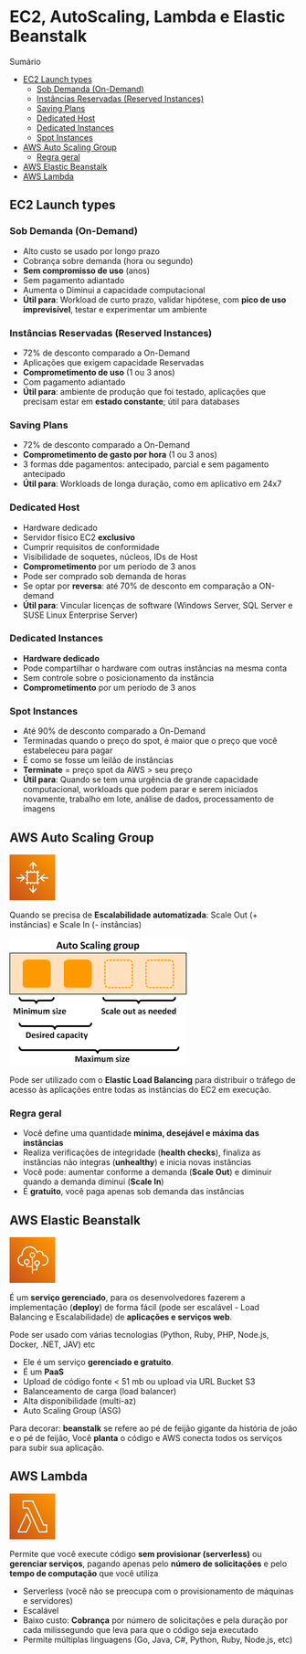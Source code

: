 <h1> EC2, AutoScaling, Lambda e Elastic Beanstalk </h1>

</h2> Sumário </h2>

- [EC2 Launch types](#ec2-launch-types)
  - [Sob Demanda (On-Demand)](#sob-demanda-on-demand)
  - [Instâncias Reservadas (Reserved Instances)](#instâncias-reservadas-reserved-instances)
  - [Saving Plans](#saving-plans)
  - [Dedicated Host](#dedicated-host)
  - [Dedicated Instances](#dedicated-instances)
  - [Spot Instances](#spot-instances)
- [AWS Auto Scaling Group](#aws-auto-scaling-group)
  - [Regra geral](#regra-geral)
- [AWS Elastic Beanstalk](#aws-elastic-beanstalk)
- [AWS Lambda](#aws-lambda)

## EC2 Launch types

### Sob Demanda (On-Demand)

- Alto custo se usado por longo prazo
- Cobrança sobre demanda (hora ou segundo)
- **Sem compromisso de uso** (anos)
- Sem pagamento adiantado
- Aumenta o Diminui a capacidade computacional
- **Útil para**: Workload de curto prazo, validar hipótese, com **pico de uso imprevisível**, testar e experimentar um ambiente

### Instâncias Reservadas (Reserved Instances)

- 72% de desconto comparado a On-Demand
- Aplicações que exigem capacidade Reservadas
- **Comprometimento de uso** (1 ou 3 anos)
- Com pagamento adiantado
- **Útil para**: ambiente de produção que foi testado, aplicações que precisam estar em **estado constante**; útil para databases

### Saving Plans

- 72% de desconto comparado a On-Demand
- **Comprometimento de gasto por hora** (1 ou 3 anos)
- 3 formas dde pagamentos: antecipado, parcial e sem pagamento antecipado
- **Útil para**: Workloads de longa duração, como em aplicativo em 24x7

### Dedicated Host

- Hardware dedicado
- Servidor físico EC2 **exclusivo**
- Cumprir requisitos de conformidade
- Visibilidade de soquetes, núcleos, IDs de Host
- **Comprometimento** por um período de 3 anos
- Pode ser comprado sob demanda de horas
- Se optar por **reversa**: até 70% de desconto em comparação a ON-demand
- **Útil para**: Vincular licenças de software (Windows Server, SQL Server e SUSE Linux Enterprise Server)

### Dedicated Instances

- **Hardware dedicado**
- Pode compartilhar o hardware com outras instâncias na mesma conta
- Sem controle sobre o posicionamento da instância
- **Comprometimento** por um período de 3 anos

### Spot Instances

- Até 90% de desconto comparado a On-Demand
- Terminadas quando o preço do spot, é maior que o preço que você estabeleceu para pagar
- É como se fosse um leilão de instâncias
- **Terminate** = preço spot da AWS > seu preço
- **Útil para**: Quando se tem uma urgência de grande capacidade computacional, workloads que podem parar e serem iniciados novamente, trabalho em lote, análise de dados, processamento de imagens

## AWS Auto Scaling Group

![EC2 Auto Scaling](./images/svg/ec2autoscaling.svg)

Quando se precisa de **Escalabilidade automatizada**: Scale Out (+ instâncias) e Scale In (- instâncias)

![auto scaling group](images/as-basic-diagram.png)

Pode ser utilizado com o **Elastic Load Balancing** para distribuir o tráfego de acesso às aplicações entre todas as instâncias do EC2 em execução.

### Regra geral

- Você define uma quantidade **mínima, desejável e máxima das instâncias**
- Realiza verificações de integridade (**health checks**), finaliza as instâncias não íntegras (**unhealthy**) e inicia novas instâncias
- Você pode: aumentar conforme a demanda (**Scale Out**) e diminuir quando a demanda diminui (**Scale In**)
- É **gratuito**, você paga apenas sob demanda das instâncias

## AWS Elastic Beanstalk

![AWS Elastic Beanstalk](./images/svg/beanstalk.svg)

É um **serviço gerenciado**, para os desenvolvedores fazerem a implementação (**deploy**) de forma fácil (pode ser escalável - Load Balancing e Escalabilidade) de **aplicações e serviços web**.

Pode ser usado com várias tecnologias (Python, Ruby, PHP, Node.js, Docker, .NET, JAV) etc

- Ele é um serviço **gerenciado e gratuito**.
- É um **PaaS**
- Upload de código fonte < 51 mb ou upload via URL Bucket S3
- Balanceamento de carga (load balancer)
- Alta disponibilidade (multi-az)
- Auto Scaling Group (ASG)

Para decorar: **beanstalk** se refere ao pé de feijão gigante da história de joão e o pé de feijão, Você **planta** o código e AWS conecta todos os serviços para subir sua aplicação.

## AWS Lambda

![AWS Lambda](./images/svg/lambda.svg)

Permite que você execute código **sem provisionar (serverless)** ou **gerenciar serviços**, pagando apenas pelo **número de solicitações** e pelo **tempo de computação** que você utiliza

- Serverless (você não se preocupa com o provisionamento de máquinas e servidores)
- Escalável
- Baixo custo: **Cobrança** por número de solicitações e pela duração por cada milissegundo que leva para que o código seja executado
- Permite múltiplas linguagens (Go, Java, C#, Python, Ruby, Node.js, etc)
